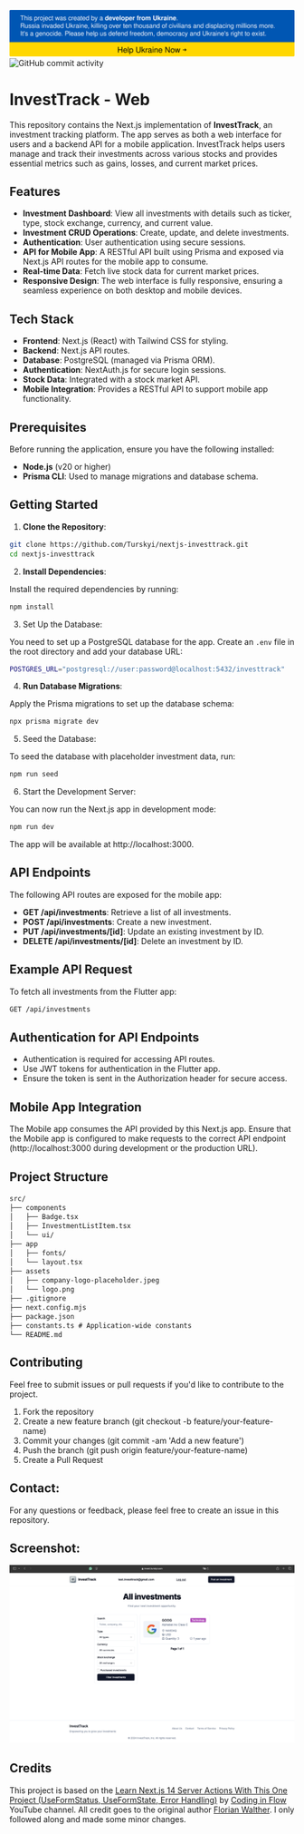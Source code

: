 [![Stand With Ukraine](https://raw.githubusercontent.com/vshymanskyy/StandWithUkraine/main/banner-direct-single.svg)](https://stand-with-ukraine.pp.ua)
<img alt="GitHub commit activity" src="https://img.shields.io/github/commit-activity/m/Turskyi/nextjs-investtrack">

# InvestTrack - Web

This repository contains the Next.js implementation of **InvestTrack**, an investment tracking platform. The app serves as both a web interface for users
and a backend API for a mobile application. InvestTrack helps users manage and
track their investments across various stocks and provides essential metrics
such as gains, losses, and current market prices.

## Features

- **Investment Dashboard**: View all investments with details such as ticker,
  type, stock exchange, currency, and current value.
- **Investment CRUD Operations**: Create, update, and delete investments.
- **Authentication**: User authentication using secure sessions.
- **API for Mobile App**: A RESTful API built using Prisma and exposed via
  Next.js API routes for the mobile app to consume.
- **Real-time Data**: Fetch live stock data for current market prices.
- **Responsive Design**: The web interface is fully responsive, ensuring a
  seamless experience on both desktop and mobile devices.

## Tech Stack

- **Frontend**: Next.js (React) with Tailwind CSS for styling.
- **Backend**: Next.js API routes.
- **Database**: PostgreSQL (managed via Prisma ORM).
- **Authentication**: NextAuth.js for secure login sessions.
- **Stock Data**: Integrated with a stock market API.
- **Mobile Integration**: Provides a RESTful API to support mobile app
  functionality.

## Prerequisites

Before running the application, ensure you have the following installed:

- **Node.js** (v20 or higher)
- **Prisma CLI**: Used to manage migrations and database schema.

## Getting Started

1. **Clone the Repository**:

```bash
git clone https://github.com/Turskyi/nextjs-investtrack.git
cd nextjs-investtrack
```

2. **Install Dependencies**:

Install the required dependencies by running:

```bash
npm install
```

3. Set Up the Database:

You need to set up a PostgreSQL database for the app. Create an `.env` file in
the root directory and add your database URL:

```bash
POSTGRES_URL="postgresql://user:password@localhost:5432/investtrack"
```

4. **Run Database Migrations**:

Apply the Prisma migrations to set up the database schema:

```bash
npx prisma migrate dev
```

5. Seed the Database:

To seed the database with placeholder investment data, run:

```bash
npm run seed
```

6. Start the Development Server:

You can now run the Next.js app in development mode:

```bash
npm run dev
```

The app will be available at http://localhost:3000.

## API Endpoints

The following API routes are exposed for the mobile app:

- **GET /api/investments**: Retrieve a list of all investments.
- **POST /api/investments**: Create a new investment.
- **PUT /api/investments/[id]**: Update an existing investment by ID.
- **DELETE /api/investments/[id]**: Delete an investment by ID.

## Example API Request

To fetch all investments from the Flutter app:

```bash
GET /api/investments
```

## Authentication for API Endpoints

- Authentication is required for accessing API routes.
- Use JWT tokens for authentication in the Flutter app.
- Ensure the token is sent in the Authorization header for secure access.

## Mobile App Integration

The Mobile app consumes the API provided by this Next.js app. Ensure that the
Mobile app is configured to make requests to the correct API endpoint (http://localhost:3000 during development or the production URL).

## Project Structure

```
src/
├── components
│   ├── Badge.tsx
│   ├── InvestmentListItem.tsx
│   └── ui/
├── app
│   ├── fonts/
│   └── layout.tsx
├── assets
│   ├── company-logo-placeholder.jpeg
│   └── logo.png
├── .gitignore
├── next.config.mjs
├── package.json
├── constants.ts # Application-wide constants
└── README.md
```

## Contributing

Feel free to submit issues or pull requests if you'd like to contribute to the project.

1. Fork the repository
2. Create a new feature branch (git checkout -b feature/your-feature-name)
3. Commit your changes (git commit -am 'Add a new feature')
4. Push the branch (git push origin feature/your-feature-name)
5. Create a Pull Request

## Contact:

For any questions or feedback, please feel free to create an issue in this
repository.

## Screenshot:

<!--suppress CheckImageSize -->
<img src="screenshots/Screenshot.png" width="700"  alt="screenshot">

## Credits

This project is based on the
[Learn Next.js 14 Server Actions With This One Project (UseFormStatus,
UseFormState, Error Handling)](https://youtu.be/XD5FpbVpWzk?si=V2BUShLowZq3xKAC)
by [Coding in Flow](https://github.com/codinginflow) YouTube channel.
All credit goes to the original author
[Florian Walther](https://github.com/florianwalther-private).
I only followed along and made some minor changes.
